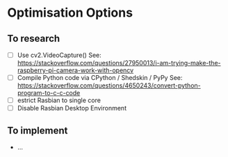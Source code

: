 # Optimisation Options

## To research
* [ ] Use cv2.VideoCapture()
See: https://stackoverflow.com/questions/27950013/i-am-trying-make-the-raspberry-pi-camera-work-with-opencv
* [ ] Compile Python code via CPython / Shedskin / PyPy
See: https://stackoverflow.com/questions/4650243/convert-python-program-to-c-c-code
* [ ] estrict Rasbian to single core
* [ ] Disable Rasbian Desktop Environment

## To implement
* ...
